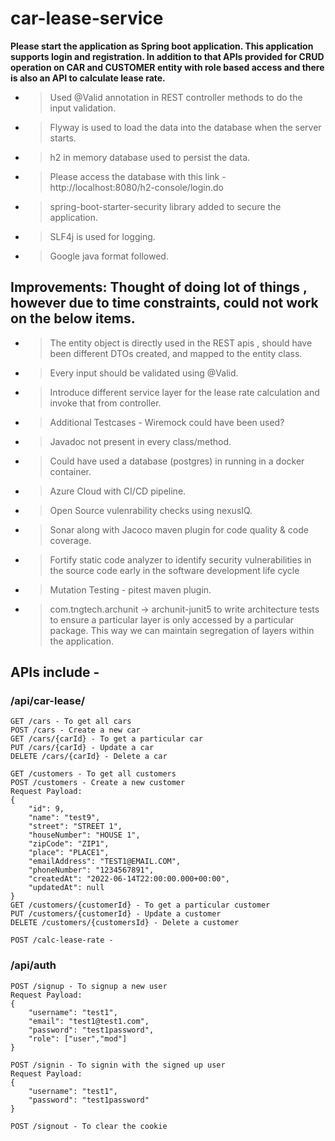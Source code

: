 # car-lease-service

**Please start the application as Spring boot application. This application supports login and registration.
In addition to that APIs provided for CRUD operation on CAR and CUSTOMER entity with role based access and 
there is also an API to calculate lease rate.** 

* > Used @Valid annotation in REST controller methods to do the input validation. 
* > Flyway is used to load the data into the database when the server starts.
* > h2 in memory database used to persist the data. 
* > Please access the database with this link - http://localhost:8080/h2-console/login.do
* > spring-boot-starter-security library added to secure the application. 
* > SLF4j is used for logging.
* > Google java format followed. 

## Improvements: Thought of doing lot of things , however due to time constraints, could not work on the below items.  

* > The entity object is directly used in the REST apis , should have been different DTOs created, and mapped to the entity class. 
* > Every input should be validated using @Valid.
* > Introduce different service layer for the lease rate calculation and invoke that from controller. 
* > Additional Testcases - Wiremock could have been used? 
* > Javadoc not present in every class/method. 
* > Could have used a database (postgres) in running in a docker container. 
* > Azure Cloud with CI/CD pipeline. 
* > Open Source vulenrability checks using nexusIQ. 
* > Sonar along with Jacoco maven plugin for code quality & code coverage. 
* > Fortify static code analyzer to identify security vulnerabilities in the source code early in the software development life cycle
* > Mutation Testing - pitest maven plugin.
* > com.tngtech.archunit -> archunit-junit5 to write architecture tests to ensure a particular layer is only accessed by a particular package. This way we can maintain segregation of layers within the application.

## APIs include -

### /api/car-lease/

    GET /cars - To get all cars
    POST /cars - Create a new car
    GET /cars/{carId} - To get a particular car
    PUT /cars/{carId} - Update a car
    DELETE /cars/{carId} - Delete a car

    GET /customers - To get all customers
    POST /customers - Create a new customer
    Request Payload: 
    {
        "id": 9,
        "name": "test9",
        "street": "STREET 1",
        "houseNumber": "HOUSE 1",
        "zipCode": "ZIP1",
        "place": "PLACE1",
        "emailAddress": "TEST1@EMAIL.COM",
        "phoneNumber": "1234567891",
        "createdAt": "2022-06-14T22:00:00.000+00:00",
        "updatedAt": null
    }
    GET /customers/{customerId} - To get a particular customer
    PUT /customers/{customerId} - Update a customer
    DELETE /customers/{customersId} - Delete a customer

    POST /calc-lease-rate - 

### /api/auth

    POST /signup - To signup a new user 
    Request Payload:
    {
        "username": "test1",
        "email": "test1@test1.com",
        "password": "test1password",
        "role": ["user","mod"]
    }
    
    POST /signin - To signin with the signed up user
    Request Payload: 
    {
        "username": "test1",
        "password": "test1password"
    }

    POST /signout - To clear the cookie
